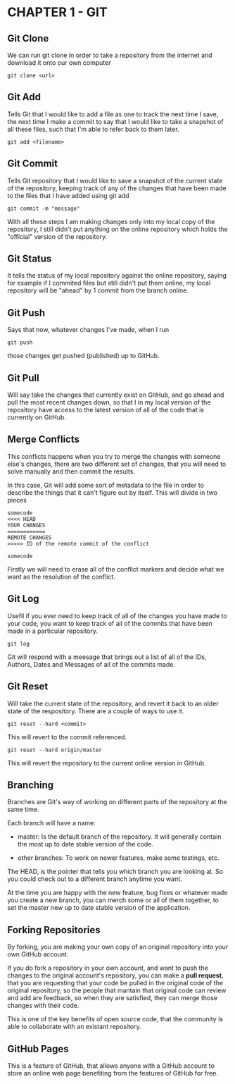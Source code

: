 # CHAPTER 1 - GIT

## Git Clone

We can run git clone in order to take a repository from the internet and download it onto our own computer

    git clone <url>

## Git Add

Tells Git that I would like to add a file as one to track the next time I save, the next time I make a commit to say that I would like to take a snapshot of all these files, such that I'm able to refer back to them later.

    git add <filename>

## Git Commit

Tells Git repository that I would like to save a snapshot of the current state of the repository, keeping track of any of the changes that have been made to the files that I have added using git add

    git commit -m "message"

With all these steps I am making changes only into my local copy of the repository, I still didn't put anything on the online repository which holds the "official" version of the repository.

## Git Status

It tells the status of my local repository against the online repository, saying for example if I commited files but still didn't put them online, my local repository will be "ahead" by 1 commit from the branch online.

## Git Push

Says that now, whatever changes I've made, when I run

    git push

those changes get pushed (published) up to GitHub.

## Git Pull

Will say take the changes that currently exist on GitHub, and go ahead and pull the most recent changes down, so that I in my local version of the repository have access to the latest version of all of the code that is currently on GitHub.

## Merge Conflicts

This conflicts happens when you try to merge the changes with someone else's changes, there are two different set of changes, that you will need to solve manually and then commit the results.

In this case, Git will add some sort of metadata to the file in order to describe the things that it can't figure out by itself. This will divide in two pieces

    somecode
    <<<< HEAD
    YOUR CHANGES
    ============
    REMOTE CHANGES
    >>>>> ID of the remote commit of the conflict

    somecode

Firstly we will need to erase all of the conflict markers and decide what we want as the resolution of the conflict.

## Git Log

Usefil if you ever need to keep track of all of the changes you have made to your code, you want to keep track of all of the commits that have been made in a particular repository.

    git log

Git will respond with a meesage that brings out a list of all of the IDs, Authors, Dates and Messages of all of the commits made.

## Git Reset

Will take the current state of the repository, and revert it back to an older state of the respository. There are a couple of ways to use it.

    git reset --hard <commit>

This will revert to the commit referenced.

    git reset --hard origin/master

This will revert the repository to the current online version in GitHub.

## Branching

Branches are Git's way of working on different parts of the repository at the same time.

Each branch will have a name:

- master: Is the default branch of the repository. It will generally contain the most up to date stable version of the code.

- other branches: To work on newer features, make some testings, etc.

The HEAD, is the pointer that tells you which branch you are looking at. So you could check out to a different branch anytime you want.

At the time you are happy with the new feature, bug fixes or whatever made you create a new branch, you can merch some or all of them together, to set the master new up to date stable version of the application.

## Forking Repositories

By forking, you are making your own copy of an original repository into your own GitHub account.

If you do fork a repository in your own account, and want to push the changes to the original account's repository, you can make a **pull request**, that you are requesting that your code be pulled in the original code of the original repository, so the people that mantain that original code can review and add are feedback, so when they are satisfied, they can merge those changes with their code.

This is one of the key benefits of open source code, that the community is able to collaborate with an existant repository.

## GitHub Pages

This is a feature of GitHub, that allows anyone with a GitHub account to store an online web page benefiting from the features of GitHub for free.
